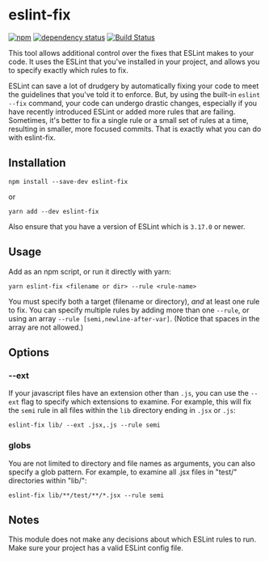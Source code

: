 # eslint-fix

[![npm][npm-badge]][npm-badge-url]
[![dependency status][versioneye-badge]][versioneye-badge-url]
[![Build Status][travis-badge]][travis-badge-url]

This tool allows additional control over the fixes that ESLint makes to your code.
It uses the ESLint that you've installed in your project, and allows you to specify exactly which rules to fix.

ESLint can save a lot of drudgery by automatically fixing your code to meet the
guidelines that you've told it to enforce.
But, by using the built-in `eslint --fix` command, your code can undergo drastic changes,
especially if you have recently introduced ESLint or added more rules that are failing.
Sometimes, it's better to fix a single rule or a small set of rules at a time,
resulting in smaller, more focused commits.  That is exactly what you can do with eslint-fix.

## Installation

```shell
npm install --save-dev eslint-fix
```

or

```shell
yarn add --dev eslint-fix
```

Also ensure that you have a version of ESLint which is `3.17.0` or newer.

## Usage

Add as an npm script, or run it directly with yarn:

```shell
yarn eslint-fix <filename or dir> --rule <rule-name>
```

You must specify both a target (filename or directory), _and_ at least one rule to fix.
You can specify multiple rules by adding more than one `--rule`, or using an array
`--rule [semi,newline-after-var]`. (Notice that spaces in the array are not allowed.)

## Options

### --ext

If your javascript files have an extension other than `.js`, you can use the `--ext` flag to
specify which extensions to examine.
For example, this will fix the `semi` rule in all files within the `lib` directory ending in `.jsx` or `.js`:

```shell
eslint-fix lib/ --ext .jsx,.js --rule semi
```

### globs

You are not limited to directory and file names as arguments, you can also specify a glob pattern.
For example, to examine all .jsx files in "test/" directories within "lib/":

```shell
eslint-fix lib/**/test/**/*.jsx --rule semi
```


## Notes

This module does not make any decisions about which ESLint rules to run.
Make sure your project has a valid ESLint config file.

[npm-badge]: https://img.shields.io/npm/v/eslint-fix.svg
[npm-badge-url]: https://www.npmjs.com/package/eslint-fix
[versioneye-badge]: https://www.versioneye.com/user/projects/558f4ff7316338001e000259/badge.svg?style=flat
[versioneye-badge-url]: https://www.versioneye.com/user/projects/558f4ff7316338001e000259#dialog_dependency_badge
[travis-badge]: https://travis-ci.org/IanVS/eslint-fix.svg?branch=master
[travis-badge-url]: https://travis-ci.org/IanVS/eslint-fix
